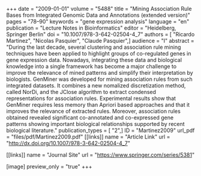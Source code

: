 +++
date = "2009-01-01"
volume = "5488"
title = "Mining Association Rule Bases from Integrated Genomic Data and Annotations (extended version)"
pages = "78–90"
keywords = "gene expression analysis"
language = "en"
publication = "Lecture Notes in Bioinformatics"
editor = "Heidelberg, Springer Berlin"
doi = "10.1007/978-3-642-02504-4_7"
authors = [ "Ricardo Martinez", "Nicolas Pasquier", "Claude Pasquier",]
audience = "I"
abstract = "During the last decade, several clustering and association rule mining techniques have been applied to highlight groups of co-regulated genes in gene expression data. Nowadays, integrating these data and biological knowledge into a single framework has become a major challenge to improve the relevance of mined patterns and simplify their interpretation by biologists. GenMiner was developed for mining association rules from such integrated datasets. It combines a new nomalized discretization method, called NorDi, and the JClose algorithm to extract condensed representations for association rules. Experimental results show that GenMiner requires less memory than Apriori based approaches and that it improves the relevance of extracted rules. Moreover, association rules obtained revealed significant co-annotated and co-expressed gene patterns showing important biological relationships supported by recent biological literature."
publication_types = [ "2",]
ID = "Martinez2009"
url_pdf = "files/pdf/Martinez2009.pdf"
[[links]]
name = "Article Link"
url = "http://dx.doi.org/10.1007/978-3-642-02504-4_7"

[[links]]
name = "Journal Site"
url = "https://www.springer.com/series/5381"

[image]
preview_only = "true"
+++
